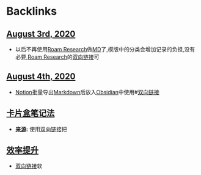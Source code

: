 
# Backlinks
## [August 3rd, 2020](<August 3rd, 2020.md>)
- 以后不再使用[Roam Research](<Roam Research.md>)做[MD](<MD.md>)了,模版中的分类会增加记录的负担,没有必要,[Roam Research](<Roam Research.md>)的[双向链接](<双向链接.md>)可

## [August 4th, 2020](<August 4th, 2020.md>)
- [Notion](<Notion.md>)批量导出[Markdown](<Markdown.md>)后放入[Obsidian](<Obsidian.md>)中使用#[双向链接](<双向链接.md>)

## [卡片盒笔记法](<卡片盒笔记法.md>)
- **[来源](<来源.md>):** 使用[双向链接](<双向链接.md>)把

## [效率提升](<效率提升.md>)
- [双向链接](<双向链接.md>)软

